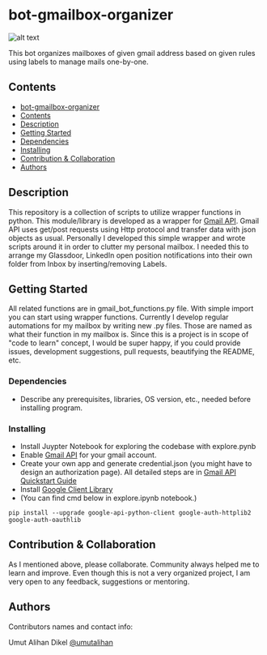 
# bot-gmailbox-organizer

![alt text](https://raw.githubusercontent.com/umutalihan/bot-gmail-organizer\assets\readme_picture.png)

This bot organizes mailboxes of given gmail address based on given rules using labels to manage mails one-by-one.


## Contents
  * [bot-gmailbox-organizer](#bot-gmailbox-organizer)
  * [Contents](#contents)                                                                             
  * [Description](#description)
  * [Getting Started](#getting-started)                                                                  
  * [Dependencies](#dependencies)                                                                     
  * [Installing](#installing)                                                                      
  * [Contribution &amp; Collaboration](#contribution--collaboration)                                  
  * [Authors](#authors)      


## Description

This repository is a collection of scripts to utilize wrapper functions in python. This module/library is developed as a wrapper for [Gmail API](https://developers.google.com/gmail/api). Gmail API uses get/post requests using Http protocol and transfer data with json objects as usual. Personally I developed this simple wrapper and wrote scripts around it in order to clutter my personal mailbox. I needed this to arrange my Glassdoor, LinkedIn open position notifications into their own folder from Inbox by inserting/removing Labels. 

## Getting Started

All related functions are in gmail_bot_functions.py file. With simple import you can start using wrapper functions. Currently I develop regular automations for my mailbox by writing new .py files. Those are named as what their function in my mailbox is. Since this is a project is in scope of "code to learn" concept, I would be super happy, if you could provide issues, development suggestions, pull requests, beautifying the README, etc.

### Dependencies

* Describe any prerequisites, libraries, OS version, etc., needed before installing program.

### Installing

* Install Juypter Notebook for exploring the codebase with explore.pynb
* Enable [Gmail API](https://developers.google.com/gmail/api/quickstart/python) for your gmail account.
* Create your own app and generate credential.json (you might have to design an authorization page). All detailed steps are in [Gmail API Quickstart Guide](https://developers.google.com/gmail/api/quickstart/python)
* Install [Google Client Library](https://developers.google.com/gmail/api/quickstart/python)
* (You can find cmd below in explore.ipynb notebook.)
```
pip install --upgrade google-api-python-client google-auth-httplib2 google-auth-oauthlib
```


## Contribution & Collaboration

As I mentioned above, please collaborate. Community always helped me to learn and improve. Even though this is not a very organized project, I am very open to any feedback, suggestions or mentoring. 

## Authors

Contributors names and contact info:

Umut Alihan Dikel
[@umutalihan](https://www.linkedin.com/in/umut-alihan-dikel-13822762?originalSubdomain=tr)

